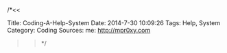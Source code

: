 /*<<

 Title: Coding-A-Help-System
 Date: 2014-7-30 10:09:26
 Tags: Help, System
 Category: Coding
 Sources:
   me: http://mpr0xy.com
>>*/
